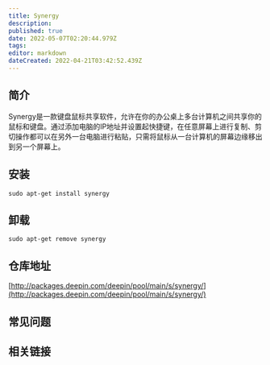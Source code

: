 ```yaml
---
title: Synergy
description: 
published: true
date: 2022-05-07T02:20:44.979Z
tags: 
editor: markdown
dateCreated: 2022-04-21T03:42:52.439Z
---
```


## 简介

Synergy是一款键盘鼠标共享软件，允许在你的办公桌上多台计算机之间共享你的鼠标和键盘。通过添加电脑的IP地址并设置起快捷键，在任意屏幕上进行复制、剪切操作都可以在另外一台电脑进行粘贴，只需将鼠标从一台计算机的屏幕边缘移出到另一个屏幕上。

## 安装

`sudo apt-get install synergy`

## 卸载

`sudo apt-get remove synergy`

## 仓库地址

[http://packages.deepin.com/deepin/pool/main/s/synergy/](http://packages.deepin.com/deepin/pool/main/s/synergy/)


## 常见问题


## 相关链接